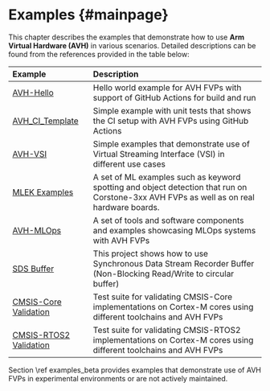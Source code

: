 # Examples {#mainpage}

This chapter describes the examples that demonstrate how to use **Arm Virtual Hardware (AVH)** in various scenarios. Detailed descriptions can be found from the references provided in the table below:

Example                 | Description
:-----------------------|:----------------
[AVH-Hello](https://github.com/Arm-Examples/AVH-Hello)              | Hello world example for AVH FVPs with support of GitHub Actions for build and run
[AVH_CI_Template](https://github.com/Arm-Examples/AVH_CI_Template)  | Simple example with unit tests that shows the CI setup with AVH FVPs using GitHub Actions 
[AVH-VSI](https://github.com/Arm-Examples/AVH-VSI)                  | Simple examples that demonstrate use of Virtual Streaming Interface (VSI) in different use cases
[MLEK Examples](https://github.com/Arm-Examples/mlek-cmsis-pack-examples) | A set of ML examples such as keyword spotting and object detection that run on Corstone-3xx AVH FVPs as well as on real hardware boards.
[AVH-MLOps](https://github.com/ARM-software/AVH-MLOps)              | A set of tools and software components and examples showcasing MLOps systems with AVH FVPs
[SDS Buffer](https://github.com/ARM-software/SDS-Framework/tree/main/examples/sds_buffer) | This project shows how to use Synchronous Data Stream Recorder Buffer (Non-Blocking Read/Write to circular buffer)
[CMSIS-Core Validation](https://github.com/ARM-software/CMSIS_6/tree/main/CMSIS/CoreValidation)  | Test suite for validating CMSIS-Core implementations on Cortex-M cores using different toolchains and AVH FVPs
[CMSIS-RTOS2 Validation](https://github.com/Arm-Software/CMSIS-RTOS2_Validation) | Test suite for validating CMSIS-RTOS2 implementations on Cortex-M cores using different toolchains and AVH FVPs

Section \ref examples_beta provides examples that demonstrate use of AVH FVPs in experimental environments or are not actively maintained.

